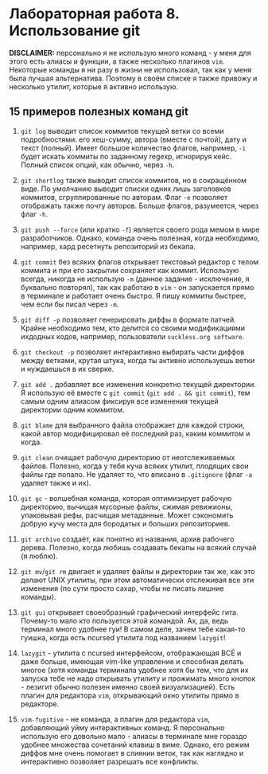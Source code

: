 # Лабораторная работа 8. Использование git

**DISCLAIMER:** персонально я не использую много команд - у меня для этого есть
алиасы и функции, а также несколько плагинов `vim`. Некоторые команды я ни
разу в жизни не использовал, так как у меня была лучшая альтернатива.
Поэтому в своём списке я также привожу и несколько утилит, которые я активно
использую.

## 15 примеров полезных команд git

1. `git log` выводит список коммитов текущей ветки со всеми подробностями:
   его хеш-сумму, автора (вместе с почтой), дату и текст (полный). Имеет большое
   количество флагов, например, `-i` будет искать коммиты по заданному regexp,
   игнорируя кейс. Полный список опций, как обычно, через `-h`.

2. `git shortlog` также выводит список коммитов, но в сокращённом виде. По
   умолчанию выводит списки одних лишь заголовков коммитов, сгруппированные по
   авторам. Флаг `-e` позволяет отображать также почту авторов. Больше флагов,
   разумеется, через флаг `-h`.

3. `git push --force` (или кратко `-f`) является своего рода мемом в мире
   разработчиков. Однако, команда очень полезная, когда необходимо, например, хард
   ресетнуть репозиторий из бекапа.

4. `git commit` без всяких флагов открывает текстовый редактор с телом коммита
   и при его закрытии сохраняет как коммит. Использую всегда, никогда не
   использую `-m` (данное задание - исключение, я буквально повторял), так
   как работаю в `vim` - он запускается прямо в терминале и работает очень
   быстро. Я пишу коммиты быстрее, чем если бы писал через `-m`.

5. `git diff -p` позволяет генерировать диффы в формате патчей. Крайне необходимо
   тем, кто делится со своими модификациями ихдодных кодов, например,
   пользователи `suckless.org software`.

6. `git checkout -p` позволяет интерактивно выбирать части диффов между ветками,
   крутая штука, когда ты активно используешь ветки и нуждаешься в их сверке.

7. `git add .` добавляет все изменения конкретно текущей директории. Я использую
   её вместе с `git commit` (`git add . && git commit`), тем самым одним алиасом
   фиксируя все изменения текущей директории одним коммитом.

8. `git blame` для выбранного файла отображает для каждой строки, какой автор
   модифицировал её последний раз, каким коммитом и когда.

9. `git clean` очищает рабочую директорию от неотслеживаемых файлов. Полезно,
   когда у тебя куча всяких утилит, плодящих свои файлы где попало. Не удаляет
   то, что вписано в `.gitignore` (флаг `-a` удаляет также и их).

10. `git gc` - волшебная команда, которая оптимизирует рабочую директорию,
    вычищая мусорные файлы, сжимая ревижионы, упаковывая рефы, расчищая
    метаданные. Может сэкономить добрую кучу места для бородатых и больших
    репозиториев.

11. `git archive` создаёт, как понятно из названия, архив рабочего дерева.
    Полезно, когда любишь создавать бекапы на всякий случай (я люблю).

12. `git mv`/`git rm` двигает и удаляет файлы и директории так же, как это
    делают UNIX утилиты, при этом автоматически отслеживая все эти изменения
    (по сути просто сахар, чтобы не писать лишние команды).

13. `git gui` открывает своеобразный графический интерфейс гита. Почему-то мало
    кто пользуется этой командой. Ах, да, ведь терминал много удобнее гуи!
    В самом деле, зачем тебе какая-то гуишка, когда есть ncursed утилита
    под названием `lazygit`!

14. `lazygit` - утилита с ncursed интерфейсом, отображающая ВСЁ и даже больше,
    имеющая vim-like управление и способная делать многое (хотя команды терминала
    удобнее хотя бы тем, что для их запуска тебе не надо открывать утилиту и
    прожимать много кнопок - лезигит обычно полезен именно своей визуализацией).
    Есть плагин для редактора `vim`, открывающий окно утилиты прямо в редакторе.

15. `vim-fugitive` - не команда, а плагин для редактора `vim`, добавляющий уйму
    интерактивных команд. Я персонально использую его довольно мало - алиасы в
    терминале мне гораздо удобнее множества сочетаний клавиш в виме. Однако, его
    режим диффов мне очень помогает в слиянии веток, так как наглядно и интерактивно
    позволяет разрешать все конфликты.
